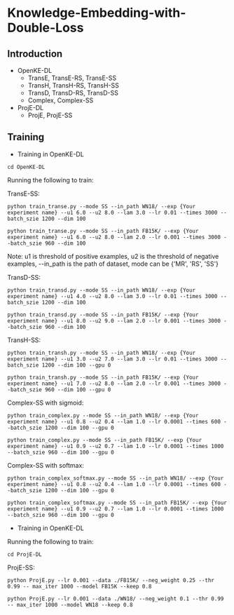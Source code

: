 # Knowledge-Embedding-with-Double-Loss
## Introduction
- OpenKE-DL
  + TransE, TransE-RS, TransE-SS
  + TransH, TransH-RS, TransH-SS
  + TransD, TransD-RS, TransD-SS
  + Complex, Complex-SS
- ProjE-DL
  + ProjE, ProjE-SS
## Training
- Training in OpenKE-DL

```
cd OpenKE-DL
```

Running the following to train:

TransE-SS:
```
python train_transe.py --mode SS --in_path WN18/ --exp {Your experiment name} --u1 6.0 --u2 8.0 --lam 3.0 --lr 0.01 --times 3000 --batch_szie 1200 --dim 100 
```
```
python train_transe.py --mode SS --in_path FB15K/ --exp {Your experiment name} --u1 6.0 --u2 8.0 --lam 2.0 --lr 0.001 --times 3000 --batch_szie 960 --dim 100 
```
Note: u1 is threshold of positive examples, u2 is the threshold of negative examples, --in_path is the path of dataset, mode can be {'MR', 'RS', 'SS'}


TransD-SS:
```
python train_transd.py --mode SS --in_path WN18/ --exp {Your experiment name} --u1 4.0 --u2 8.0 --lam 3.0 --lr 0.01 --times 3000 --batch_szie 1200 --dim 100 
```
```
python train_transd.py --mode SS --in_path FB15K/ --exp {Your experiment name} --u1 8.0 --u2 9.0 --lam 2.0 --lr 0.001 --times 3000 --batch_szie 960 --dim 100 
```


TransH-SS:
```
python train_transh.py --mode SS --in_path WN18/ --exp {Your experiment name} --u1 3.0 --u2 7.0 --lam 3.0 --lr 0.01 --times 3000 --batch_szie 1200 --dim 100 --gpu 0
```
```
python train_transh.py --mode SS --in_path FB15K/ --exp {Your experiment name} --u1 7.0 --u2 8.0 --lam 2.0 --lr 0.001 --times 3000 --batch_szie 960 --dim 100 --gpu 0
```

Complex-SS with sigmoid:
```
python train_complex.py --mode SS --in_path WN18/ --exp {Your experiment name} --u1 0.8 --u2 0.4 --lam 1.0 --lr 0.0001 --times 600 --batch_szie 1200 --dim 100 --gpu 0
```
```
python train_complex.py --mode SS --in_path FB15K/ --exp {Your experiment name} --u1 0.9 --u2 0.7 --lam 1.0 --lr 0.0001 --times 1000 --batch_szie 960 --dim 100 --gpu 0
```

Complex-SS with softmax:
```
python train_complex_softmax.py --mode SS --in_path WN18/ --exp {Your experiment name} --u1 0.8 --u2 0.4 --lam 1.0 --lr 0.0001 --times 600 --batch_szie 1200 --dim 100 --gpu 0
```
```
python train_complex_softmax.py --mode SS --in_path FB15K/ --exp {Your experiment name} --u1 0.9 --u2 0.7 --lam 1.0 --lr 0.0001 --times 1000 --batch_szie 960 --dim 100 --gpu 0
```

- Training in OpenKE-DL

Running the following to train:

```
cd ProjE-DL
```

ProjE-SS:
```
python ProjE.py --lr 0.001 --data ./FB15K/ --neg_weight 0.25 --thr 0.99 -- max_iter 1000 --model FB15K --keep 0.8
```
```
python ProjE.py --lr 0.001 --data ./WN18/ --neg_weight 0.1 --thr 0.99 -- max_iter 1000 --model WN18 --keep 0.8
```

